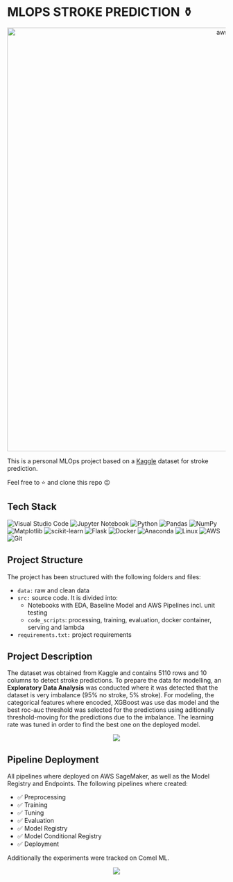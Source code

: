 # MLOPS STROKE PREDICTION ⚱️

<p align="center">
  <img width="976" alt="aws" src="https://github.com/benitomartin/peft-gemma-2b/assets/116911431/ad464ac5-e4d0-4ed0-bb36-a1dbe4b9c613">
</p>

This is a personal MLOps project based on a [Kaggle](https://www.kaggle.com/datasets/fedesoriano/stroke-prediction-dataset) dataset for stroke prediction. 

Feel free to ⭐ and clone this repo 😉

## Tech Stack

![Visual Studio Code](https://img.shields.io/badge/Visual%20Studio%20Code-0078d7.svg?style=for-the-badge&logo=visual-studio-code&logoColor=white)
![Jupyter Notebook](https://img.shields.io/badge/jupyter-%23FA0F00.svg?style=for-the-badge&logo=jupyter&logoColor=white)
![Python](https://img.shields.io/badge/python-3670A0?style=for-the-badge&logo=python&logoColor=ffdd54)
![Pandas](https://img.shields.io/badge/pandas-%23150458.svg?style=for-the-badge&logo=pandas&logoColor=white)
![NumPy](https://img.shields.io/badge/numpy-%23013243.svg?style=for-the-badge&logo=numpy&logoColor=white)
![Matplotlib](https://img.shields.io/badge/Matplotlib-%23d9ead3.svg?style=for-the-badge&logo=Matplotlib&logoColor=black)
![scikit-learn](https://img.shields.io/badge/scikit--learn-%23F7931E.svg?style=for-the-badge&logo=scikit-learn&logoColor=white)
![Flask](https://img.shields.io/badge/flask-%23000.svg?style=for-the-badge&logo=flask&logoColor=white)
![Docker](https://img.shields.io/badge/docker-%230db7ed.svg?style=for-the-badge&logo=docker&logoColor=white)
![Anaconda](https://img.shields.io/badge/Anaconda-%2344A833.svg?style=for-the-badge&logo=anaconda&logoColor=white)
![Linux](https://img.shields.io/badge/Linux-FCC624?style=for-the-badge&logo=linux&logoColor=white)
![AWS](https://img.shields.io/badge/AWS-%23FF9900.svg?style=for-the-badge&logo=amazon-aws&logoColor=white)
![Git](https://img.shields.io/badge/git-%23F05033.svg?style=for-the-badge&logo=git&logoColor=white)

## Project Structure

The project has been structured with the following folders and files:

- `data:` raw and clean data
- `src:` source code. It is divided into:
    - Notebooks with EDA, Baseline Model and AWS Pipelines incl. unit testing
    - `code_scripts`: processing, training, evaluation, docker container, serving and lambda
- `requirements.txt:` project requirements

## Project Description

The dataset was obtained from Kaggle and contains 5110  rows and 10 columns to detect stroke predictions. To prepare the data for modelling, an **Exploratory Data Analysis** was conducted where it was detected that the dataset is very imbalance (95% no stroke, 5% stroke). For modeling, the categorical features where encoded, XGBoost was use das model and the best roc-auc threshold was selected for the predictions using aditionally threshold-moving for the predictions due to the imbalance. The learning rate was tuned in order to find the best one on the deployed model.

<p align="center">
    <img src="https://github.com/benitomartin/peft-gemma-2b/assets/116911431/f306a317-c7d7-470d-8adc-c36c7951d539">
</p>

## Pipeline Deployment

All pipelines where deployed on AWS SageMaker, as well as the Model Registry and Endpoints. The following pipelines where created:

- ✅ Preprocessing
- ✅ Training
- ✅ Tuning
- ✅ Evaluation
- ✅ Model Registry
- ✅ Model Conditional Registry
- ✅ Deployment

Additionally the experiments were tracked on Comel ML.

<p align="center">
    <img src="https://github.com/benitomartin/mlops-aws-stroke/assets/116911431/892ead03-7c8f-4e61-ad75-7abeee35e11b">
    </p>
